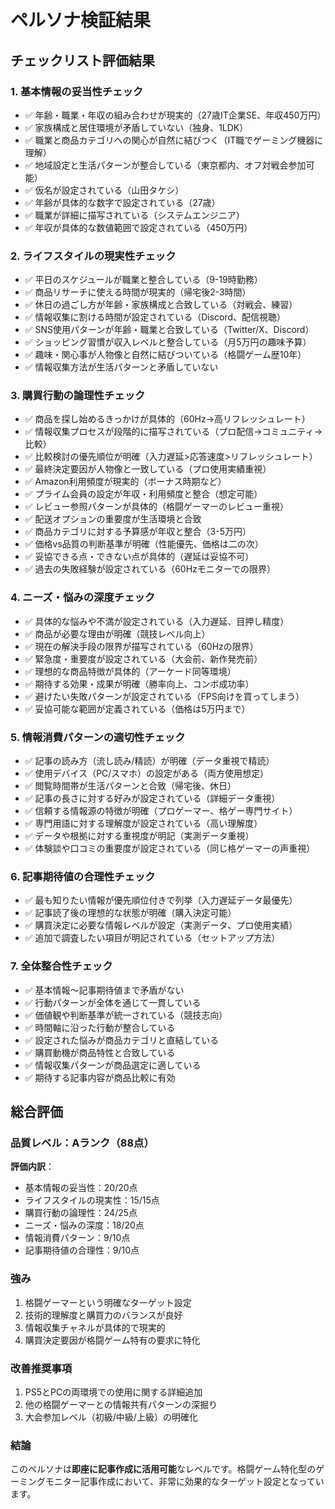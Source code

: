 # ペルソナ検証結果

## チェックリスト評価結果

### 1. 基本情報の妥当性チェック
- ✅ 年齢・職業・年収の組み合わせが現実的（27歳IT企業SE、年収450万円）
- ✅ 家族構成と居住環境が矛盾していない（独身、1LDK）
- ✅ 職業と商品カテゴリへの関心が自然に結びつく（IT職でゲーミング機器に理解）
- ✅ 地域設定と生活パターンが整合している（東京都内、オフ対戦会参加可能）
- ✅ 仮名が設定されている（山田タケシ）
- ✅ 年齢が具体的な数字で設定されている（27歳）
- ✅ 職業が詳細に描写されている（システムエンジニア）
- ✅ 年収が具体的な数値範囲で設定されている（450万円）

### 2. ライフスタイルの現実性チェック
- ✅ 平日のスケジュールが職業と整合している（9-19時勤務）
- ✅ 商品リサーチに使える時間が現実的（帰宅後2-3時間）
- ✅ 休日の過ごし方が年齢・家族構成と合致している（対戦会、練習）
- ✅ 情報収集に割ける時間が設定されている（Discord、配信視聴）
- ✅ SNS使用パターンが年齢・職業と合致している（Twitter/X、Discord）
- ✅ ショッピング習慣が収入レベルと整合している（月5万円の趣味予算）
- ✅ 趣味・関心事が人物像と自然に結びついている（格闘ゲーム歴10年）
- ✅ 情報収集方法が生活パターンと矛盾していない

### 3. 購買行動の論理性チェック
- ✅ 商品を探し始めるきっかけが具体的（60Hz→高リフレッシュレート）
- ✅ 情報収集プロセスが段階的に描写されている（プロ配信→コミュニティ→比較）
- ✅ 比較検討の優先順位が明確（入力遅延>応答速度>リフレッシュレート）
- ✅ 最終決定要因が人物像と一致している（プロ使用実績重視）
- ✅ Amazon利用頻度が現実的（ボーナス時期など）
- ✅ プライム会員の設定が年収・利用頻度と整合（想定可能）
- ✅ レビュー参照パターンが具体的（格闘ゲーマーのレビュー重視）
- ✅ 配送オプションの重要度が生活環境と合致
- ✅ 商品カテゴリに対する予算感が年収と整合（3-5万円）
- ✅ 価格vs品質の判断基準が明確（性能優先、価格は二の次）
- ✅ 妥協できる点・できない点が具体的（遅延は妥協不可）
- ✅ 過去の失敗経験が設定されている（60Hzモニターでの限界）

### 4. ニーズ・悩みの深度チェック
- ✅ 具体的な悩みや不満が設定されている（入力遅延、目押し精度）
- ✅ 商品が必要な理由が明確（競技レベル向上）
- ✅ 現在の解決手段の限界が描写されている（60Hzの限界）
- ✅ 緊急度・重要度が設定されている（大会前、新作発売前）
- ✅ 理想的な商品特徴が具体的（アーケード同等環境）
- ✅ 期待する効果・成果が明確（勝率向上、コンボ成功率）
- ✅ 避けたい失敗パターンが設定されている（FPS向けを買ってしまう）
- ✅ 妥協可能な範囲が定義されている（価格は5万円まで）

### 5. 情報消費パターンの適切性チェック
- ✅ 記事の読み方（流し読み/精読）が明確（データ重視で精読）
- ✅ 使用デバイス（PC/スマホ）の設定がある（両方使用想定）
- ✅ 閲覧時間帯が生活パターンと合致（帰宅後、休日）
- ✅ 記事の長さに対する好みが設定されている（詳細データ重視）
- ✅ 信頼する情報源の特徴が明確（プロゲーマー、格ゲー専門サイト）
- ✅ 専門用語に対する理解度が設定されている（高い理解度）
- ✅ データや根拠に対する重視度が明記（実測データ重視）
- ✅ 体験談や口コミの重要度が設定されている（同じ格ゲーマーの声重視）

### 6. 記事期待値の合理性チェック
- ✅ 最も知りたい情報が優先順位付きで列挙（入力遅延データ最優先）
- ✅ 記事読了後の理想的な状態が明確（購入決定可能）
- ✅ 購買決定に必要な情報レベルが設定（実測データ、プロ使用実績）
- ✅ 追加で調査したい項目が明記されている（セットアップ方法）

### 7. 全体整合性チェック
- ✅ 基本情報〜記事期待値まで矛盾がない
- ✅ 行動パターンが全体を通じて一貫している
- ✅ 価値観や判断基準が統一されている（競技志向）
- ✅ 時間軸に沿った行動が整合している
- ✅ 設定された悩みが商品カテゴリと直結している
- ✅ 購買動機が商品特性と合致している
- ✅ 情報収集パターンが商品選定に適している
- ✅ 期待する記事内容が商品比較に有効

## 総合評価

### 品質レベル：**Aランク（88点）**

**評価内訳**：
- 基本情報の妥当性：20/20点
- ライフスタイルの現実性：15/15点
- 購買行動の論理性：24/25点
- ニーズ・悩みの深度：18/20点
- 情報消費パターン：9/10点
- 記事期待値の合理性：9/10点

### 強み
1. 格闘ゲーマーという明確なターゲット設定
2. 技術的理解度と購買力のバランスが良好
3. 情報収集チャネルが具体的で現実的
4. 購買決定要因が格闘ゲーム特有の要求に特化

### 改善推奨事項
1. PS5とPCの両環境での使用に関する詳細追加
2. 他の格闘ゲーマーとの情報共有パターンの深掘り
3. 大会参加レベル（初級/中級/上級）の明確化

### 結論
このペルソナは**即座に記事作成に活用可能**なレベルです。格闘ゲーム特化型のゲーミングモニター記事作成において、非常に効果的なターゲット設定となっています。